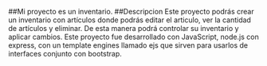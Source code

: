 ##Mi proyecto es un inventario.
##Descripcion
Este proyecto podrás crear un inventario con artículos donde podrás editar el articulo, ver la cantidad de artículos y eliminar. De esta manera podrá controlar su inventario y aplicar cambios. Este proyecto fue desarrollado con JavaScript, node.js con express, con un template engines llamado ejs que sirven para usarlos de interfaces conjunto con bootstrap.
